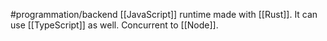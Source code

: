 #programmation/backend 
[[JavaScript]] runtime made with [[Rust]]. 
It can use [[TypeScript]] as well.
Concurrent to [[Node]].